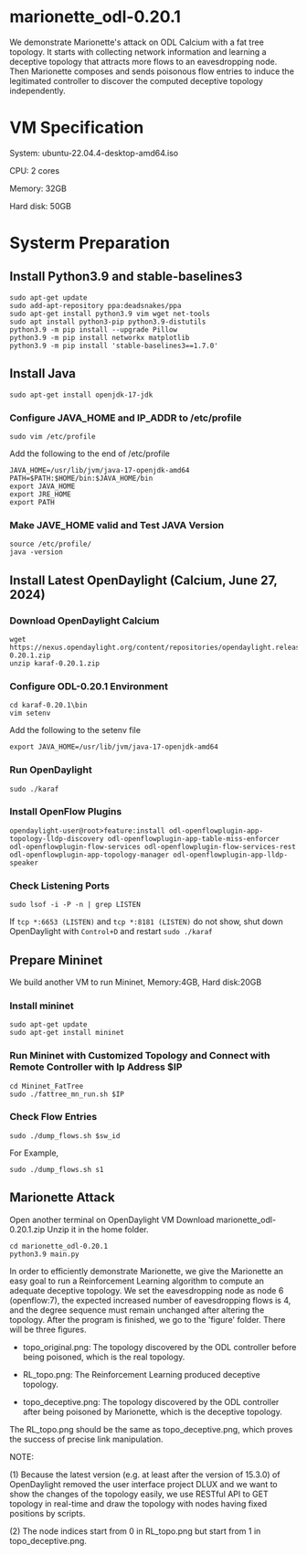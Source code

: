# marionette_odl-0.20.1
We demonstrate Marionette's attack on ODL Calcium with a fat tree topology. It starts with collecting network information and learning a deceptive topology that attracts more flows to an eavesdropping node. Then Marionette composes and sends poisonous flow entries to induce the legitimated controller to discover the computed deceptive topology independently.

# VM Specification
System: ubuntu-22.04.4-desktop-amd64.iso

CPU: 2 cores

Memory: 32GB

Hard disk: 50GB

# Systerm Preparation

## Install Python3.9 and stable-baselines3
```
sudo apt-get update
sudo add-apt-repository ppa:deadsnakes/ppa
sudo apt-get install python3.9 vim wget net-tools
sudo apt install python3-pip python3.9-distutils
python3.9 -m pip install --upgrade Pillow
python3.9 -m pip install networkx matplotlib
python3.9 -m pip install 'stable-baselines3==1.7.0'
```
## Install Java
```
sudo apt-get install openjdk-17-jdk
```
### Configure JAVA_HOME and IP_ADDR to /etc/profile
```
sudo vim /etc/profile
```
Add the following to the end of /etc/profile
```
JAVA_HOME=/usr/lib/jvm/java-17-openjdk-amd64
PATH=$PATH:$HOME/bin:$JAVA_HOME/bin
export JAVA_HOME
export JRE_HOME
export PATH
```
### Make JAVE_HOME valid and Test JAVA Version
```
source /etc/profile/
java -version
```
## Install Latest OpenDaylight (Calcium, June 27, 2024)
### Download OpenDaylight Calcium
```
wget https://nexus.opendaylight.org/content/repositories/opendaylight.release/org/opendaylight/integration/karaf/0.20.1/karaf-0.20.1.zip
unzip karaf-0.20.1.zip
```
### Configure ODL-0.20.1 Environment
```
cd karaf-0.20.1\bin
vim setenv
```
Add the following to the setenv file
```
export JAVA_HOME=/usr/lib/jvm/java-17-openjdk-amd64
```
### Run OpenDaylight
```
sudo ./karaf
```
### Install OpenFlow Plugins
```
opendaylight-user@root>feature:install odl-openflowplugin-app-topology-lldp-discovery odl-openflowplugin-app-table-miss-enforcer odl-openflowplugin-flow-services odl-openflowplugin-flow-services-rest odl-openflowplugin-app-topology-manager odl-openflowplugin-app-lldp-speaker
```
### Check Listening Ports
```
sudo lsof -i -P -n | grep LISTEN
```
If ```tcp *:6653 (LISTEN)``` and ```tcp *:8181 (LISTEN)``` do not show, shut down OpenDaylight with ```Control+D``` and restart ```sudo ./karaf```

## Prepare Mininet
We build another VM to run Mininet, Memory:4GB, Hard disk:20GB

### Install mininet
```
sudo apt-get update
sudo apt-get install mininet
```
### Run Mininet with Customized Topology and Connect with Remote Controller with Ip Address $IP
``` 
cd Mininet_FatTree
sudo ./fattree_mn_run.sh $IP
```
### Check Flow Entries
```
sudo ./dump_flows.sh $sw_id
```
For Example,
```
sudo ./dump_flows.sh s1
```
## Marionette Attack
Open another terminal on OpenDaylight VM
Download marionette_odl-0.20.1.zip
Unzip it in the home folder.
```
cd marionette_odl-0.20.1
python3.9 main.py
```
In order to efficiently demonstrate Marionette, we give the Marionette an easy goal to run a Reinforcement Learning algorithm to compute an adequate deceptive topology.
We set the eavesdropping node as node 6 (openflow:7), the expected increased number of eavesdropping flows is 4, and the degree sequence must remain unchanged after altering the topology.
After the program is finished, we go to the 'figure' folder. There will be three figures.

- topo_original.png: The topology discovered by the ODL controller before being poisoned, which is the real topology.

- RL_topo.png: The Reinforcement Learning produced deceptive topology.

- topo_deceptive.png: The topology discovered by the ODL controller after being poisoned by Marionette, which is the deceptive topology.

The RL_topo.png should be the same as topo_deceptive.png, which proves the success of precise link manipulation.

NOTE: 

(1) Because the latest version (e.g. at least after the version of 15.3.0) of OpenDaylight removed the user interface project DLUX and we want to show the changes of the topology easily, we use RESTful API to GET topology in real-time and draw the topology with nodes having fixed positions by scripts.

(2) The node indices start from 0 in RL_topo.png but start from 1 in topo_deceptive.png. 
